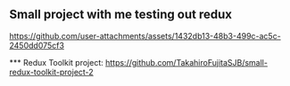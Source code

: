 ## Small project with me testing out redux



https://github.com/user-attachments/assets/1432db13-48b3-499c-ac5c-2450dd075cf3


*** Redux Toolkit project: https://github.com/TakahiroFujitaSJB/small-redux-toolkit-project-2
